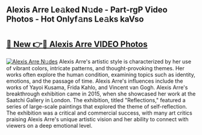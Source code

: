 ## Alexis Arre Le𝚊ked N𝚞de - Part-rgP Video Photos - Hot Onlyf𝚊ns Le𝚊ks kaVso

# <h2><a href="http://ab529.deff.icu/?id=Alexis+Arre">🔗 New 👉🔴 Alexis Arre VIDEO Photos</a></h2>

[![Alexis Arre N𝚞des](https://i.imgur.com/rIISA9y.gif)](http://ab529.deff.icu/?id=Alexis+Arre)
Alexis Arre's artistic style is characterized by her use of vibrant colors, intricate patterns, and thought-provoking themes. Her works often explore the human condition, examining topics such as identity, emotions, and the passage of time. Alexis Arre's influences include the works of Yayoi Kusama, Frida Kahlo, and Vincent van Gogh. Alexis Arre's breakthrough exhibition came in 2015, when she showcased her work at the Saatchi Gallery in London. The exhibition, titled "Reflections," featured a series of large-scale paintings that explored the theme of self-reflection. The exhibition was a critical and commercial success, with many art critics praising Alexis Arre's unique artistic vision and her ability to connect with viewers on a deep emotional level.
